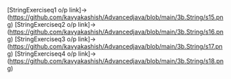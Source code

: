 [StringExerciseq1 o/p link]->(https://github.com/kavyakashish/Advancedjava/blob/main/3b.String/s15.png)
[StringExerciseq2 o/p link]->(https://github.com/kavyakashish/Advancedjava/blob/main/3b.String/s16.png)
[StringExerciseq3 o/p link]->(https://github.com/kavyakashish/Advancedjava/blob/main/3b.String/s17.png)
[StringExerciseq4 o/p link]->(https://github.com/kavyakashish/Advancedjava/blob/main/3b.String/s18.png)
